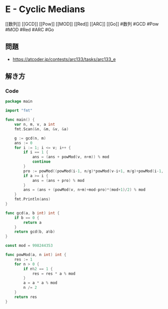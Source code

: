 # E - Cyclic Medians
[[数列]] [[GCD]] [[Pow]] [[MOD]] [[Red]] [[ARC]] [[Go]]
#数列 #GCD #Pow #MOD #Red #ARC #Go 

## 問題
- https://atcoder.jp/contests/arc133/tasks/arc133_e

## 解き方
### Code
```go
package main

import "fmt"

func main() {
	var n, m, v, a int
	fmt.Scan(&n, &m, &v, &a)

	g := gcd(n, m)
	ans := 0
	for i := 1; i <= v; i++ {
		if i == 1 {
			ans = (ans + powMod(v, n+m)) % mod
			continue
		}
		pro := powMod((powMod(i-1, n/g)*powMod(v-i+1, m/g)+powMod(i-1, m/g)*powMod(v-i+1, n/g))%mod, g)
		if a >= i {
			ans = (ans + pro) % mod
		}
		ans = (ans + (powMod(v, n+m)+mod-pro)*(mod+1)/2) % mod
	}
	fmt.Println(ans)
}

func gcd(a, b int) int {
	if b == 0 {
		return a
	}
	return gcd(b, a%b)
}

const mod = 998244353

func powMod(a, n int) int {
	res := 1
	for n > 0 {
		if n%2 == 1 {
			res = res * a % mod
		}
		a = a * a % mod
		n /= 2
	}
	return res
}
```